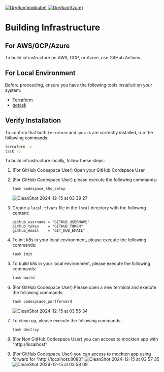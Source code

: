 [![DryRun(minikube)](https://github.com/mockten/IaC/actions/workflows/dry-run-local.yml/badge.svg)](https://github.com/mockten/IaC/actions/workflows/dry-run-local.yml)
[![DryRun(Azure)](https://github.com/mockten/IaC/actions/workflows/dry-run-azure.yml/badge.svg)](https://github.com/mockten/IaC/actions/workflows/dry-run-azure.yml)
# Building Infrastructure

## For AWS/GCP/Azure
To build infrastructure on AWS, GCP, or Azure, use GitHub Actions.

## For Local Environment
Before proceeding, ensure you have the following tools installed on your system:

- [Terraform](https://www.terraform.io/downloads.html)
- [gotask](https://taskfile.dev/#/installation)

## Verify Installation

To confirm that both `terraform` and `gotask` are correctly installed, run the following commands:

```sh
terraform -v
task -v
```

To build infrastructure locally, follow these steps:
1. (For GitHub Codespace User) Open your GitHub Cordspace User
2. (For GitHub Codespace User) please execute the following commands:

    ```sh
    task codespace_k8s_setup
    ```
    ![CleanShot 2024-12-15 at 03 39 27](https://github.com/user-attachments/assets/32a5c9a1-15cd-432d-bc92-5e21cd3e81da)


3. Create a `local.tfvars` file in the `local` directory with the following content:

    ```hcl
    github_username = "GITHUB_USERNAME"
    github_token    = "GITHUB_TOKEN"
    github_email    = "GIT_HUB_EMAIL"
    ```
4. To init k8s in your local environment, please execute the following commands:

    ```sh
    task init
    ```
5. To build k8s in your local environment, please execute the following commands:

    ```sh
    task build
    ```
6. (For GitHub Codespace User) Please open a new terminal and execute the following commands:

    ```sh
    task codespsace_portforward
    ```
    ![CleanShot 2024-12-15 at 03 55 34](https://github.com/user-attachments/assets/5f47db75-dac4-4dda-a025-867b92d799e5)

7. To clean up, please execute the following commands:

    ```sh
    task destroy
    ```
8. (For Non GitHub Codespace User) you can access to mockten app with "http://localhost"
9. (For GitHub Codespace User) you can access to mockten app using forward for "http://localhost:8080"
![CleanShot 2024-12-15 at 03 57 35](https://github.com/user-attachments/assets/2fd67a5f-15e6-42b0-ad4d-5aad6a313725)
![CleanShot 2024-12-15 at 03 58 09](https://github.com/user-attachments/assets/b0eaf223-9943-4853-b159-8833718547ba)


